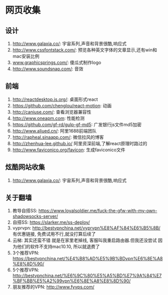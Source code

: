 # 网页收集

## 设计

1. http://www.galaxia.co/: 宇宙系列,声音和背景很酷,响应式
2. http://www.cssfontstack.com/: 预览各种英文字体的文章显示,还有win和mac安装比例
3. www.graphicsprings.com/: 傻瓜式制作logo
4. http://www.soundsnap.com/: 音效

## 前端

1. http://reactdesktop.js.org/: 桌面形式react
2. https://github.com/chenglou/react-motion: 动画
3. http://caniuse.com/: 查看浏览器兼容性
4. http://www.oneapm.com: 性能检测
5. https://github.com/gf-rd/gulp-gf-md5: 广发银行js文件md5加密
6. http://www.aliued.cn/: 阿里1688前端团队
7. http://rapheal.sinaapp.com/: 微信拉风的博客
8. http://zhenhua-lee.github.io/ 阿里资深前端,了解react原理时路过的
9. http://www.faviconico.org/favicon: 生成faviconico文件

## 炫酷网站收集

1. http://www.galaxia.co/: 宇宙系列,声音和背景很酷,响应式

## 关于翻墙

1. 教导自搭SS: https://www.loyalsoldier.me/fuck-the-gfw-with-my-own-shadowsocks-server/
2. 自搭SS: https://slarker.me/ss-deploy/
3. vyprvpn: http://bestvpnchina.net/vyprvpn%E8%AF%84%E6%B5%8B/ 有优惠链接, 免费试用不行,就没打算后续了 
4. 云梯: 其实还蛮不错 就是在家里老掉线, 客服叫我重启路由器.但我还没尝试 因为他们的软件不支持mac10.10, 所以就退费了
5. 3个推荐VPN: https://bestvpnchina.net/%E4%B8%AD%E5%9B%BDvpn%E6%8E%A8%E8%8D%90/
6. 5个推荐VPN: http://bestvpnchina.net/%E6%9C%80%E5%A5%BD%E7%9A%84%E7%BF%BB%E5%A2%99vpn%E6%8E%A8%E8%8D%90/
7. 朋友推荐的VPN: http://www.fyvps.com/